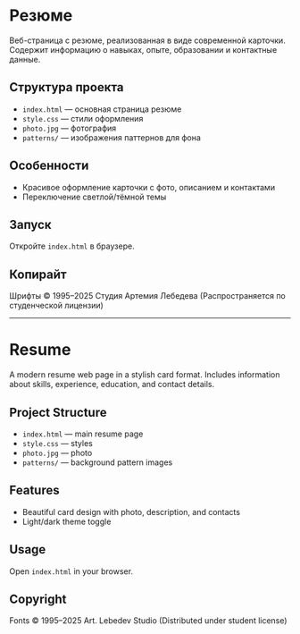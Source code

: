 # Резюме

Веб-страница с резюме, реализованная в виде современной карточки.
Содержит информацию о навыках, опыте, образовании и контактные данные.

## Структура проекта

- `index.html` — основная страница резюме  
- `style.css` — стили оформления  
- `photo.jpg` — фотография  
- `patterns/` — изображения паттернов для фона  

## Особенности

- Красивое оформление карточки с фото, описанием и контактами   
- Переключение светлой/тёмной темы  

## Запуск

Откройте `index.html` в браузере.

## Копирайт
Шрифты © 1995–2025 Студия Артемия Лебедева (Распространяется по студенческой лицензии)

---

# Resume

A modern resume web page in a stylish card format.
Includes information about skills, experience, education, and contact details.

## Project Structure

- `index.html` — main resume page  
- `style.css` — styles  
- `photo.jpg` — photo  
- `patterns/` — background pattern images  

## Features

- Beautiful card design with photo, description, and contacts  
- Light/dark theme toggle  

## Usage

Open `index.html` in your browser.

## Copyright
Fonts © 1995–2025 Art. Lebedev Studio (Distributed under student license)
